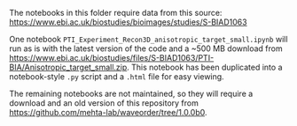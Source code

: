 The notebooks in this folder require data from this source:
https://www.ebi.ac.uk/biostudies/bioimages/studies/S-BIAD1063

One notebook `PTI_Experiment_Recon3D_anisotropic_target_small.ipynb` will run as is with the latest version of the code and a ~500 MB download from https://www.ebi.ac.uk/biostudies/files/S-BIAD1063/PTI-BIA/Anisotropic_target_small.zip. This notebook has been duplicated into a notebook-style `.py` script and a `.html` file for easy viewing. 

The remaining notebooks are not maintained, so they will require a download and an old version of this repository from https://github.com/mehta-lab/waveorder/tree/1.0.0b0.